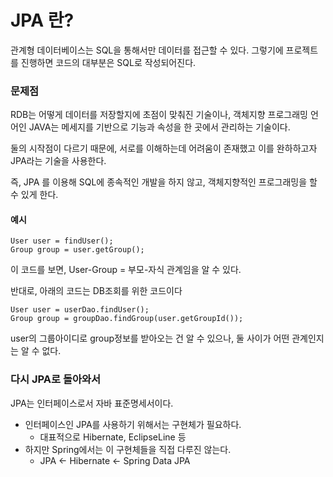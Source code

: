 
# JPA 란?

관계형 데이터베이스는 SQL을 통해서만 데이터를 접근할 수 있다.
그렇기에 프로젝트를 진행하면 코드의 대부분은 SQL로 작성되어진다.

### 문제점
RDB는 어떻게 데이터를 저장할지에 초점이 맞춰진 기술이나,
객체지향 프로그래밍 언어인 JAVA는 메세지를 기반으로 기능과 속성을 한 곳에서 관리하는 기술이다.

둘의 시작점이 다르기 때문에, 서로를 이해하는데 어려움이 존재했고 이를 완하하고자 JPA라는 기술을 사용한다.

즉, JPA 를 이용해 SQL에 종속적인 개발을 하지 않고, 객체지향적인 프로그래밍을 할 수 있게 한다.

#### 예시
```
User user = findUser();
Group group = user.getGroup();
```
이 코드를 보면, User-Group = 부모-자식 관계임을 알 수 있다.

반대로, 아래의 코드는 DB조회를 위한 코드이다
```
User user = userDao.findUser();
Group group = groupDao.findGroup(user.getGroupId());
```
user의 그룹아이디로 group정보를 받아오는 건 알 수 있으나, 둘 사이가 어떤 관계인지는 알 수 없다.


### 다시 JPA로 돌아와서
JPA는 인터페이스로서 자바 표준명세서이다.
* 인터페이스인 JPA를 사용하기 위해서는 구현체가 필요하다.
	* 대표적으로 Hibernate, EclipseLine 등
* 하지만 Spring에서는 이 구현체들을 직접 다루진 않는다.
	* JPA <- Hibernate <- Spring Data JPA
<!--stackedit_data:
eyJoaXN0b3J5IjpbMTc2NzY5NjYyOF19
-->
